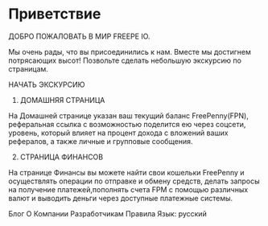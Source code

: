 # Приветствие

ДОБРО ПОЖАЛОВАТЬ В МИР FREEPE IO.

Мы очень рады, что вы присоединились к нам. Вместе мы достигнем потрясающих высот!
Позвольте сделать небольшую экскурсию по страницам.

НАЧАТЬ ЭКСКУРСИЮ  

1. ДОМАШНЯЯ СТРАНИЦА

На Домашней странице указан ваш текущий баланс FreePenny(FPN), реферальная ссылка с возможностью поделится ею через соцсети, уровень, который влияет на процент дохода с вложений ваших рефералов, а также личные и групповые сообщения.

2. СТРАНИЦА ФИНАНСОВ

На странице Финансы вы можете найти свои кошельки FreePenny и осуществлять операции по отправке и обмену средств, делать запросы на получение платежей,пополнять счета FPM с помощью различных валют и выводить деньги через доступные платежные системы.

Блог О Компании Разработчикам Правила Язык: русский